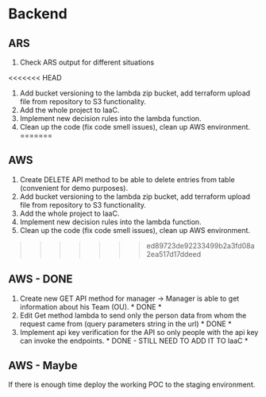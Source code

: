 # Backend

## ARS
1. Check ARS output for different situations

<<<<<<< HEAD
1. Add bucket versioning to the lambda zip bucket, add terraform upload file from repository to S3 functionality.
2. Add the whole project to IaaC.
3. Implement new decision rules into the lambda function.
4. Clean up the code (fix code smell issues), clean up AWS environment.
=======
## AWS
1. Create DELETE API method to be able to delete entries from table (convenient for demo purposes).
2. Add bucket versioning to the lambda zip bucket, add terraform upload file from repository to S3 functionality.
3. Add the whole project to IaaC.
4. Implement new decision rules into the lambda function.
5. Clean up the code (fix code smell issues), clean up AWS environment.
>>>>>>> ed89723de92233499b2a3fd08a2ea517d17ddeed


## AWS - DONE

1. Create new GET API method for manager  -> Manager is able to get information about his Team (OU).    * DONE *
2. Edit Get method lambda to send only the person data from whom the request came from (query parameters string in the url)   * DONE *
3. Implement api key verification for the API so only people with the api key can invoke the endpoints. * DONE - STILL NEED TO ADD IT TO IaaC * 

## AWS - Maybe

If there is enough time deploy the working POC to the staging environment.
